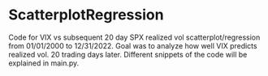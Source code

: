 # ScatterplotRegression
Code for VIX vs subsequent 20 day SPX realized vol scatterplot/regression from 01/01/2000 to 12/31/2022.
Goal was to analyze how well VIX predicts realized vol. 20 trading days later.
Different snippets of the code will be explained in main.py.

